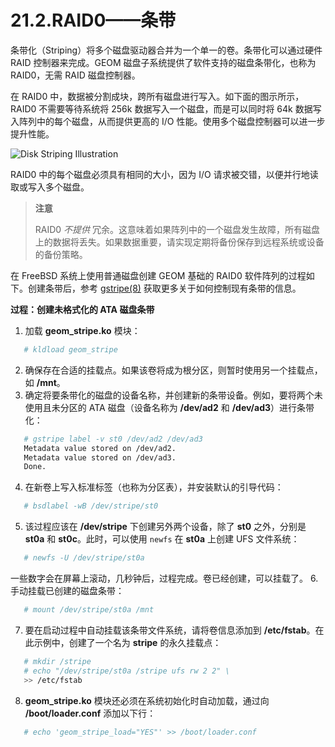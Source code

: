 # 21.2.RAID0——条带

条带化（Striping）将多个磁盘驱动器合并为一个单一的卷。条带化可以通过硬件 RAID 控制器来完成。GEOM 磁盘子系统提供了软件支持的磁盘条带化，也称为 RAID0，无需 RAID 磁盘控制器。

在 RAID0 中，数据被分割成块，跨所有磁盘进行写入。如下面的图示所示，RAID0 不需要等待系统将 256k 数据写入一个磁盘，而是可以同时将 64k 数据写入阵列中的每个磁盘，从而提供更高的 I/O 性能。使用多个磁盘控制器可以进一步提升性能。

![Disk Striping Illustration](https://docs.freebsd.org/images/books/handbook/geom/striping.png)

RAID0 中的每个磁盘必须具有相同的大小，因为 I/O 请求被交错，以便并行地读取或写入多个磁盘。

>**注意**
>
>RAID0 *不提供* 冗余。这意味着如果阵列中的一个磁盘发生故障，所有磁盘上的数据将丢失。如果数据重要，请实现定期将备份保存到远程系统或设备的备份策略。

在 FreeBSD 系统上使用普通磁盘创建 GEOM 基础的 RAID0 软件阵列的过程如下。创建条带后，参考 [gstripe(8)](https://man.freebsd.org/cgi/man.cgi?query=gstripe&sektion=8&format=html) 获取更多关于如何控制现有条带的信息。

**过程：创建未格式化的 ATA 磁盘条带**

1. 加载 **geom_stripe.ko** 模块：

```sh
   # kldload geom_stripe
   ```

2. 确保存在合适的挂载点。如果该卷将成为根分区，则暂时使用另一个挂载点，如 **/mnt**。
3. 确定将要条带化的磁盘的设备名称，并创建新的条带设备。例如，要将两个未使用且未分区的 ATA 磁盘（设备名称为 **/dev/ad2** 和 **/dev/ad3**）进行条带化：

```sh
   # gstripe label -v st0 /dev/ad2 /dev/ad3
   Metadata value stored on /dev/ad2.
   Metadata value stored on /dev/ad3.
   Done.
   ```

4. 在新卷上写入标准标签（也称为分区表），并安装默认的引导代码：

```sh
   # bsdlabel -wB /dev/stripe/st0
   ```

5. 该过程应该在 **/dev/stripe** 下创建另外两个设备，除了 **st0** 之外，分别是 **st0a** 和 **st0c**。此时，可以使用 `newfs` 在 **st0a** 上创建 UFS 文件系统：

```sh
   # newfs -U /dev/stripe/st0a
   ```

   一些数字会在屏幕上滚动，几秒钟后，过程完成。卷已经创建，可以挂载了。
6. 手动挂载已创建的磁盘条带：

```sh
   # mount /dev/stripe/st0a /mnt
   ```

7. 要在启动过程中自动挂载该条带文件系统，请将卷信息添加到 **/etc/fstab**。在此示例中，创建了一个名为 **stripe** 的永久挂载点：

```sh
   # mkdir /stripe
   # echo "/dev/stripe/st0a /stripe ufs rw 2 2" \
   >> /etc/fstab
   ```

8. **geom_stripe.ko** 模块还必须在系统初始化时自动加载，通过向 **/boot/loader.conf** 添加以下行：

```sh
   # echo 'geom_stripe_load="YES"' >> /boot/loader.conf
   ```
